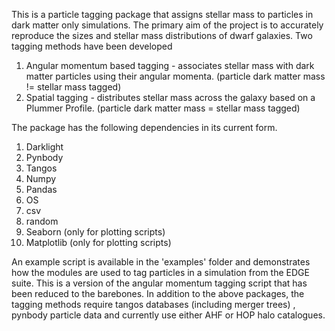 This is a particle tagging package that assigns stellar mass to particles in dark matter only simulations. The primary aim of the project is to accurately reproduce the sizes and stellar mass distributions of dwarf galaxies. 
Two tagging methods have been developed 

1.  Angular momentum based tagging - associates stellar mass with dark matter particles using their angular momenta. (particle dark matter mass != stellar mass tagged)
2.  Spatial tagging - distributes stellar mass across the galaxy based on a Plummer Profile. (particle dark matter mass = stellar mass tagged)

The package has the following dependencies in its current form. 

1. Darklight
2. Pynbody
3. Tangos
4. Numpy
5. Pandas
6. OS
7. csv
8. random
9. Seaborn (only for plotting scripts)
10. Matplotlib (only for plotting scripts)


An example script is available in the 'examples' folder and demonstrates how the modules are used to tag particles in a simulation from the EDGE suite. This is a version of the angular momentum tagging script that has been 
reduced to the barebones. In addition to the above packages, the tagging methods require tangos databases (including merger trees) , pynbody particle data and currently use either AHF or HOP halo catalogues. 
